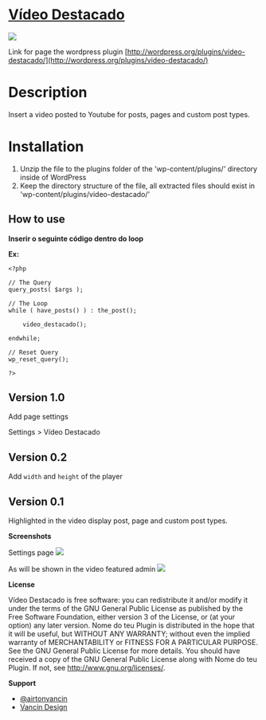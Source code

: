 # [Vídeo Destacado](#video-destacado) #

[![](https://p.simg.uol.com.br/out/pagseguro/i/botoes/doacoes/209x48-doar-assina.gif)](https://pagseguro.uol.com.br/checkout/v2/donation.html?currency=BRL&receiverEmail=chapolinsk@hotmail.com)

Link for page the wordpress plugin
[http://wordpress.org/plugins/video-destacado/](http://wordpress.org/plugins/video-destacado/)

# Description #

Insert a video posted to Youtube for posts, pages and custom post types.

# Installation #

1. Unzip the file to the plugins folder of the 'wp-content/plugins/' directory inside of WordPress
2. Keep the directory structure of the file, all extracted files should exist in 'wp-content/plugins/video-destacado/'

## How to use ##

**Inserir o seguinte código dentro do loop**
 
<code><?php video_destacado(); ?></code>

**Ex:**

    <?php
    
    // The Query
    query_posts( $args );
    
    // The Loop
    while ( have_posts() ) : the_post();
    	
    	video_destacado();
    
    endwhile;
    
    // Reset Query
    wp_reset_query();
    
    ?>


## Version 1.0 ##
Add page settings

Settings > Vídeo Destacado

## Version 0.2 ##

Add <code>width</code> and <code>height</code> of the player

## Version 0.1 ##
Highlighted in the video display post, page and custom post types.


**Screenshots**

Settings page
![](http://ps.w.org/video-destacado/assets/screenshot-2.png)

As will be shown in the video featured admin
![](http://ps.w.org/video-destacado/assets/screenshot-1.png)


**License**

Vídeo Destacado is free software: you can redistribute it and/or modify it under the terms of the GNU General Public License as published
by the Free Software Foundation, either version 3 of the License, or (at your option) any later version.
Nome do teu Plugin is distributed in the hope that it will be useful, but WITHOUT ANY WARRANTY; without even the implied warranty of
MERCHANTABILITY or FITNESS FOR A PARTICULAR PURPOSE. See the GNU General Public License for more details.
You should have received a copy of the GNU General Public License along with Nome do teu Plugin. If not, see <http://www.gnu.org/licenses/>.

**Support**

- [@airtonvancin](https://twitter.com/airtonvancin)
- [Vancin Design](http://www.vancindesign.com.br/)
